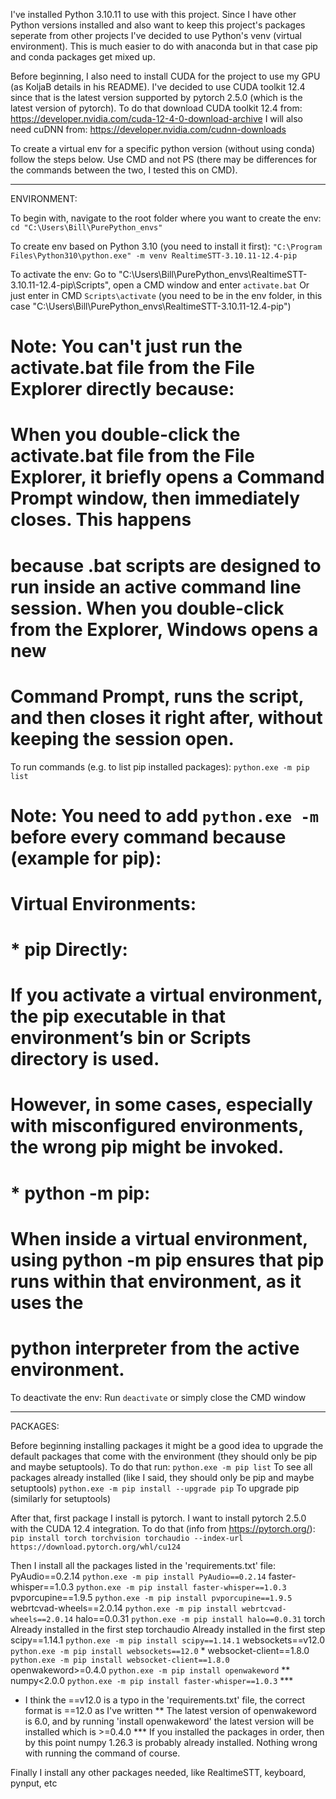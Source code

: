 I've installed Python 3.10.11 to use with this project. Since I have other Python versions installed and also want to keep this project's packages
seperate from other projects I've decided to use Python's venv (virtual environment). This is much easier to do with anaconda but in that case
pip and conda packages get mixed up.

Before beginning, I also need to install CUDA for the project to use my GPU (as KoljaB details in his README).
I've decided to use CUDA toolkit 12.4 since that is the latest version supported by pytorch 2.5.0 (which is the latest version of pytorch).
To do that download CUDA toolkit 12.4 from: https://developer.nvidia.com/cuda-12-4-0-download-archive
I will also need cuDNN from:                https://developer.nvidia.com/cudnn-downloads

To create a virtual env for a specific python version (without using conda) follow the steps below.
Use CMD and not PS (there may be differences for the commands between the two, I tested this on CMD).


----
ENVIRONMENT:

To begin with, navigate to the root folder where you want to create the env:
`cd "C:\Users\Bill\PurePython_envs"`

To create env based on Python 3.10 (you need to install it first):
`"C:\Program Files\Python310\python.exe" -m venv RealtimeSTT-3.10.11-12.4-pip`

To activate the env:
Go to "C:\Users\Bill\PurePython_envs\RealtimeSTT-3.10.11-12.4-pip\Scripts", open a CMD window and enter `activate.bat`
Or just enter in CMD `Scripts\activate` (you need to be in the env folder, in this case "C:\Users\Bill\PurePython_envs\RealtimeSTT-3.10.11-12.4-pip")
# Note: You can't just run the activate.bat file from the File Explorer directly because:
# When you double-click the activate.bat file from the File Explorer, it briefly opens a Command Prompt window, then immediately closes. This happens
# because .bat scripts are designed to run inside an active command line session. When you double-click from the Explorer, Windows opens a new
# Command Prompt, runs the script, and then closes it right after, without keeping the session open.

To run commands (e.g. to list pip installed packages):
`python.exe -m pip list`
# Note: You need to add `python.exe -m` before every command because (example for pip):
#	Virtual Environments:
#	* pip Directly:
#	    If you activate a virtual environment, the pip executable in that environment’s bin or Scripts directory is used.
#	    However, in some cases, especially with misconfigured environments, the wrong pip might be invoked.
#	
#	* python -m pip:
#	    When inside a virtual environment, using python -m pip ensures that pip runs within that environment, as it uses the
#       python interpreter from the active environment.

To deactivate the env:
Run `deactivate` or simply close the CMD window


----
PACKAGES:

Before beginning installing packages it might be a good idea to upgrade the default packages that come with the
environment (they should only be pip and maybe setuptools).
To do that run:
`python.exe -m pip list`                    To see all packages already installed (like I said, they should only be pip and maybe setuptools)
`python.exe -m pip install --upgrade pip`   To upgrade pip (similarly for setuptools)

After that, first package I install is pytorch. I want to install pytorch 2.5.0 with the CUDA 12.4 integration. To do that (info from https://pytorch.org/):
`pip install torch torchvision torchaudio --index-url https://download.pytorch.org/whl/cu124`

Then I install all the packages listed in the 'requirements.txt' file:
PyAudio==0.2.14                 `python.exe -m pip install PyAudio==0.2.14`
faster-whisper==1.0.3           `python.exe -m pip install faster-whisper==1.0.3`
pvporcupine==1.9.5              `python.exe -m pip install pvporcupine==1.9.5`
webrtcvad-wheels==2.0.14        `python.exe -m pip install webrtcvad-wheels==2.0.14`
halo==0.0.31                    `python.exe -m pip install halo==0.0.31`
torch                           Already installed in the first step
torchaudio                      Already installed in the first step
scipy==1.14.1                   `python.exe -m pip install scipy==1.14.1`
websockets==v12.0               `python.exe -m pip install websockets==12.0` *
websocket-client==1.8.0         `python.exe -m pip install websocket-client==1.8.0`
openwakeword>=0.4.0             `python.exe -m pip install openwakeword` **
numpy<2.0.0                     `python.exe -m pip install faster-whisper==1.0.3` ***

* I think the ==v12.0 is a typo in the 'requirements.txt' file, the correct format is ==12.0 as I've written
** The latest version of openwakeword is 6.0, and by running 'install openwakeword' the latest version will be installed which is >=0.4.0
*** If you installed the packages in order, then by this point numpy 1.26.3 is probably already installed. Nothing wrong with running the command of course.


Finally I install any other packages needed, like RealtimeSTT, keyboard, pynput, etc
